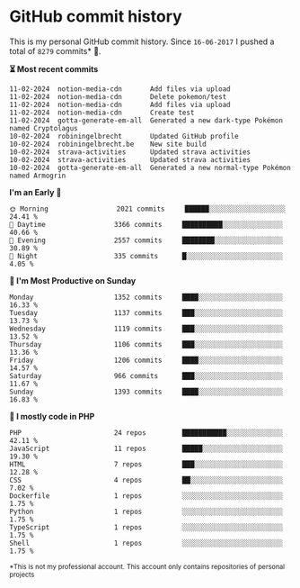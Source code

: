 # GitHub commit history
This is my personal GitHub commit history. Since <!--START_SECTION:first-commit-date-->`16-06-2017`<!--END_SECTION:first-commit-date--> I pushed a total of <!--START_SECTION:total-commit-count-->`8279`<!--END_SECTION:total-commit-count--> commits* 🎉.

<!--START_SECTION:most-recent-commits-->
**⏳ Most recent commits**
                                        
```text
11-02-2024  notion-media-cdn       Add files via upload
11-02-2024  notion-media-cdn       Delete pokemon/test
11-02-2024  notion-media-cdn       Add files via upload
11-02-2024  notion-media-cdn       Create test
11-02-2024  gotta-generate-em-all  Generated a new dark-type Pokémon named Cryptolagus
10-02-2024  robiningelbrecht       Updated GitHub profile
10-02-2024  robiningelbrecht.be    New site build
10-02-2024  strava-activities      Updated strava activities
10-02-2024  strava-activities      Updated strava activities
10-02-2024  gotta-generate-em-all  Generated a new normal-type Pokémon named Armogrin
```
<!--END_SECTION:most-recent-commits-->  

<!--START_SECTION:commits-per-day-time-->
**I&#039;m an Early 🐤**

```text
🌞 Morning                 2021 commits     ██████░░░░░░░░░░░░░░░░░░░   24.41 %
🌆 Daytime                 3366 commits     ██████████░░░░░░░░░░░░░░░   40.66 %
🌃 Evening                 2557 commits     ████████░░░░░░░░░░░░░░░░░   30.89 %
🌙 Night                   335 commits      █░░░░░░░░░░░░░░░░░░░░░░░░   4.05 %
```
<!--END_SECTION:commits-per-day-time-->  

<!--START_SECTION:commits-per-weekday-->
**📅 I&#039;m Most Productive on Sunday**

```text
Monday                    1352 commits     ████░░░░░░░░░░░░░░░░░░░░░   16.33 %
Tuesday                   1137 commits     ███░░░░░░░░░░░░░░░░░░░░░░   13.73 %
Wednesday                 1119 commits     ███░░░░░░░░░░░░░░░░░░░░░░   13.52 %
Thursday                  1106 commits     ███░░░░░░░░░░░░░░░░░░░░░░   13.36 %
Friday                    1206 commits     ████░░░░░░░░░░░░░░░░░░░░░   14.57 %
Saturday                  966 commits      ███░░░░░░░░░░░░░░░░░░░░░░   11.67 %
Sunday                    1393 commits     ████░░░░░░░░░░░░░░░░░░░░░   16.83 %
```
<!--END_SECTION:commits-per-weekday-->  

<!--START_SECTION:repos-per-language-->
**💬 I mostly code in PHP**

```text
PHP                       24 repos         ███████████░░░░░░░░░░░░░░   42.11 %
JavaScript                11 repos         █████░░░░░░░░░░░░░░░░░░░░   19.30 %
HTML                      7 repos          ███░░░░░░░░░░░░░░░░░░░░░░   12.28 %
CSS                       4 repos          ██░░░░░░░░░░░░░░░░░░░░░░░   7.02 %
Dockerfile                1 repos          ░░░░░░░░░░░░░░░░░░░░░░░░░   1.75 %
Python                    1 repos          ░░░░░░░░░░░░░░░░░░░░░░░░░   1.75 %
TypeScript                1 repos          ░░░░░░░░░░░░░░░░░░░░░░░░░   1.75 %
Shell                     1 repos          ░░░░░░░░░░░░░░░░░░░░░░░░░   1.75 %
```
<!--END_SECTION:repos-per-language-->  

<sub>*This is not my professional account. This account only contains repositories of personal projects</sub>
